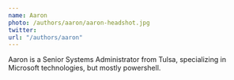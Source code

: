 ```yaml
---
name: Aaron
photo: /authors/aaron/aaron-headshot.jpg
twitter:
url: "/authors/aaron"
---
```


Aaron is a Senior Systems Administrator from Tulsa, specializing in Microsoft technologies, but mostly powershell.
